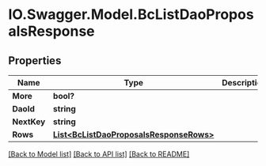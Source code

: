 # IO.Swagger.Model.BcListDaoProposalsResponse
## Properties

Name | Type | Description | Notes
------------ | ------------- | ------------- | -------------
**More** | **bool?** |  | [optional] 
**DaoId** | **string** |  | [optional] 
**NextKey** | **string** |  | [optional] 
**Rows** | [**List&lt;BcListDaoProposalsResponseRows&gt;**](BcListDaoProposalsResponseRows.md) |  | [optional] 

[[Back to Model list]](../README.md#documentation-for-models) [[Back to API list]](../README.md#documentation-for-api-endpoints) [[Back to README]](../README.md)

